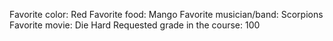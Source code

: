 Favorite color: Red
Favorite food: Mango
Favorite musician/band: Scorpions
Favorite movie: Die Hard
Requested grade in the course: 100
